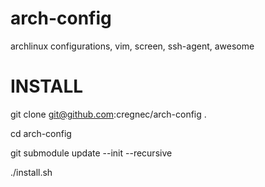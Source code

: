 arch-config
===========

archlinux configurations, vim, screen, ssh-agent, awesome

INSTALL
=======

git clone git@github.com:cregnec/arch-config .

cd arch-config 

git submodule update --init --recursive

./install.sh

